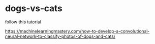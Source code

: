 # dogs-vs-cats

follow this tutorial

https://machinelearningmastery.com/how-to-develop-a-convolutional-neural-network-to-classify-photos-of-dogs-and-cats/

